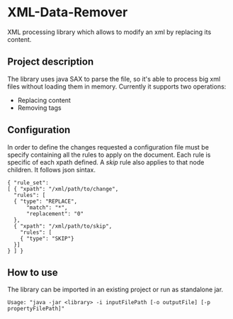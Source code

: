 # XML-Data-Remover
XML processing library which allows to modify an xml by replacing its content. 

Project description
------
The library uses java SAX to parse the file, so it's able to process big xml files without loading them in memory. Currently it supports two operations:
* Replacing content
* Removing tags 

Configuration
-----
In order to define the changes requested a configuration file must be specify containing all the rules to apply on the document. Each rule is specific of each xpath defined. A _skip_ rule also applies to that node children. It follows json sintax. 

    { "rule_set": 
    [ { "xpath": "/xml/path/to/change",
      "rules": [ 
      { "type": "REPLACE",
          "match": "*",
          "replacement": "0"
      },
      { "xpath": "/xml/path/to/skip",
        "rules": [ 
        { "type": "SKIP"}
      }]
    } ] }

How to use
------
The library can be imported in an existing project or run as standalone jar.

    Usage: "java -jar <library> -i inputFilePath [-o outputFile] [-p propertyFilePath]"


